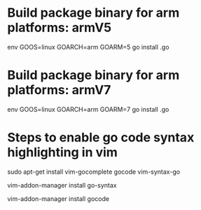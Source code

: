 # Build package binary for arm platforms: armV5
env GOOS=linux GOARCH=arm GOARM=5 go install <package>.go

# Build package binary for arm platforms: armV7
env GOOS=linux GOARCH=arm GOARM=7 go install <geometry>.go

# Steps to enable go code syntax highlighting in vim

sudo apt-get install vim-gocomplete gocode vim-syntax-go

vim-addon-manager install go-syntax

vim-addon-manager install gocode
